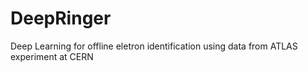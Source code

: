 # DeepRinger
Deep Learning for offline eletron identification using data from ATLAS experiment at CERN
